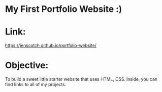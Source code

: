 # My First Portfolio Website :)

# Link:
https://jenscotch.github.io/portfolio-website/

# Objective: 
To build a sweet little starter website that uses HTML, CSS. Inside, you can find links to all of my projects.
